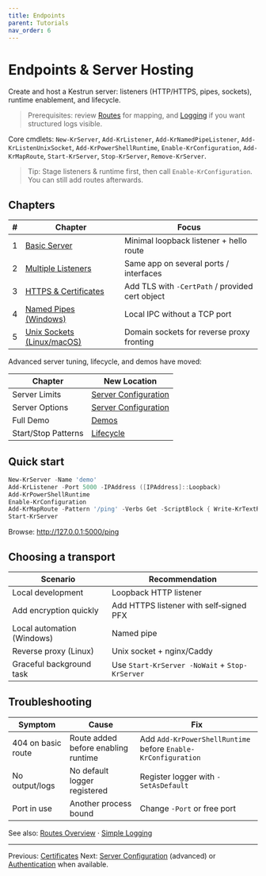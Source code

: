 ```yaml
---
title: Endpoints
parent: Tutorials
nav_order: 6
---
```


# Endpoints & Server Hosting

Create and host a Kestrun server: listeners (HTTP/HTTPS, pipes, sockets), runtime enablement, and lifecycle.

> Prerequisites: review [Routes](../2.routes/index) for mapping, and [Logging](../5.logging/1.Simple-Logging) if you want structured logs visible.

Core cmdlets:
`New-KrServer`, `Add-KrListener`, `Add-KrNamedPipeListener`, `Add-KrListenUnixSocket`,
`Add-KrPowerShellRuntime`, `Enable-KrConfiguration`, `Add-KrMapRoute`, `Start-KrServer`,
`Stop-KrServer`, `Remove-KrServer`.

> Tip: Stage listeners & runtime first, then call `Enable-KrConfiguration`. You can still add routes afterwards.

## Chapters

| # | Chapter | Focus |
|---|---------|-------|
| 1 | [Basic Server](./1.Basic-Server) | Minimal loopback listener + hello route |
| 2 | [Multiple Listeners](./2.Multiple-Listeners) | Same app on several ports / interfaces |
| 3 | [HTTPS & Certificates](./3.Https) | Add TLS with `-CertPath` / provided cert object |
| 4 | [Named Pipes (Windows)](./4.Named-Pipes) | Local IPC without a TCP port |
| 5 | [Unix Sockets (Linux/macOS)](./5.Unix-Sockets) | Domain sockets for reverse proxy fronting |

Advanced server tuning, lifecycle, and demos have moved:

| Chapter | New Location |
|---------|--------------|
| Server Limits | [Server Configuration](../13.server-configuration/1.Server-Limits) |
| Server Options | [Server Configuration](../13.server-configuration/2.Server-Options) |
| Full Demo | [Demos](../15.demos/index) |
| Start/Stop Patterns | [Lifecycle](../14.lifecycle/1.Start-Stop) |

## Quick start

```powershell
New-KrServer -Name 'demo'
Add-KrListener -Port 5000 -IPAddress ([IPAddress]::Loopback)
Add-KrPowerShellRuntime
Enable-KrConfiguration
Add-KrMapRoute -Pattern '/ping' -Verbs Get -ScriptBlock { Write-KrTextResponse 'pong' }
Start-KrServer
```

Browse: <http://127.0.0.1:5000/ping>

## Choosing a transport

| Scenario | Recommendation |
|----------|---------------|
| Local development | Loopback HTTP listener |
| Add encryption quickly | Add HTTPS listener with self‑signed PFX |
| Local automation (Windows) | Named pipe |
| Reverse proxy (Linux) | Unix socket + nginx/Caddy |
| Graceful background task | Use `Start-KrServer -NoWait` + `Stop-KrServer` |

## Troubleshooting

| Symptom | Cause | Fix |
|---------|-------|-----|
| 404 on basic route | Route added before enabling runtime | Add `Add-KrPowerShellRuntime` before `Enable-KrConfiguration` |
| No output/logs | No default logger registered | Register logger with `-SetAsDefault` |
| Port in use | Another process bound | Change `-Port` or free port |

See also: [Routes Overview](../2.routes/index) · [Simple Logging](../5.logging/1.Simple-Logging)

---

Previous: [Certificates](../6.certificates/index)
Next: [Server Configuration](../13.server-configuration/index) (advanced) or [Authentication](../8.authentication/index) when available.
